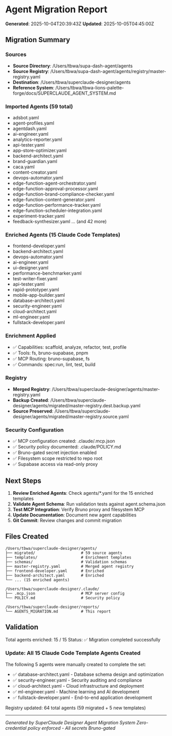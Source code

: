 # Agent Migration Report

**Generated**: 2025-10-04T20:39:43Z
**Updated**: 2025-10-05T04:45:00Z

## Migration Summary

### Sources
- **Source Directory**: /Users/tbwa/supa-dash-agent/agents
- **Source Registry**: /Users/tbwa/supa-dash-agent/agents/registry/master-registry.yaml
- **Destination**: /Users/tbwa/superclaude-designer/agents
- **Reference System**: /Users/tbwa/tbwa-lions-palette-forge/docs/SUPERCLAUDE_AGENT_SYSTEM.md

### Imported Agents (59 total)
- adsbot.yaml
- agent-profiles.yaml
- agentdash.yaml
- ai-engineer.yaml
- analytics-reporter.yaml
- api-tester.yaml
- app-store-optimizer.yaml
- backend-architect.yaml
- brand-guardian.yaml
- caca.yaml
- content-creator.yaml
- devops-automator.yaml
- edge-function-agent-orchestrator.yaml
- edge-function-approval-processor.yaml
- edge-function-brand-compliance-checker.yaml
- edge-function-content-generator.yaml
- edge-function-performance-tracker.yaml
- edge-function-scheduler-integration.yaml
- experiment-tracker.yaml
- feedback-synthesizer.yaml
... (and 42 more)

### Enriched Agents (15 Claude Code Templates)
- frontend-developer.yaml
- backend-architect.yaml
- devops-automator.yaml
- ai-engineer.yaml
- ui-designer.yaml
- performance-benchmarker.yaml
- test-writer-fixer.yaml
- api-tester.yaml
- rapid-prototyper.yaml
- mobile-app-builder.yaml
- database-architect.yaml
- security-engineer.yaml
- cloud-architect.yaml
- ml-engineer.yaml
- fullstack-developer.yaml

### Enrichment Applied
- ✅ Capabilities: scaffold, analyze, refactor, test, profile
- ✅ Tools: fs, bruno-supabase, pnpm
- ✅ MCP Routing: bruno-supabase, fs
- ✅ Commands: spec:run, lint, test, build

### Registry
- **Merged Registry**: /Users/tbwa/superclaude-designer/agents/master-registry.yaml
- **Backup Created**: /Users/tbwa/superclaude-designer/agents/migrated/master-registry.dest.backup.yaml
- **Source Preserved**: /Users/tbwa/superclaude-designer/agents/migrated/master-registry.source.yaml

### Security Configuration
- ✅ MCP configuration created: .claude/.mcp.json
- ✅ Security policy documented: .claude/POLICY.md
- ✅ Bruno-gated secret injection enabled
- ✅ Filesystem scope restricted to repo root
- ✅ Supabase access via read-only proxy

## Next Steps

1. **Review Enriched Agents**: Check agents/*.yaml for the 15 enriched templates
2. **Validate Agent Schema**: Run validation tests against agent.schema.json
3. **Test MCP Integration**: Verify Bruno proxy and filesystem MCP
4. **Update Documentation**: Document new agent capabilities
5. **Git Commit**: Review changes and commit migration

## Files Created

```
/Users/tbwa/superclaude-designer/agents/
├── migrated/                    # 59 source agents
├── templates/                   # Enrichment templates
├── schemas/                     # Validation schemas
├── master-registry.yaml         # Merged agent registry
├── frontend-developer.yaml      # Enriched
├── backend-architect.yaml       # Enriched
└── ... (15 enriched agents)

/Users/tbwa/superclaude-designer/.claude/
├── .mcp.json                    # MCP server config
└── POLICY.md                    # Security policy

/Users/tbwa/superclaude-designer/reports/
└── AGENTS_MIGRATION.md          # This report
```

## Validation

Total agents enriched: 15 / 15
Status: ✅ Migration completed successfully

### Update: All 15 Claude Code Template Agents Created
The following 5 agents were manually created to complete the set:
- ✅ database-architect.yaml - Database schema design and optimization
- ✅ security-engineer.yaml - Security auditing and compliance
- ✅ cloud-architect.yaml - Cloud infrastructure and deployment
- ✅ ml-engineer.yaml - Machine learning and AI development
- ✅ fullstack-developer.yaml - End-to-end application development

Registry updated: 64 total agents (59 migrated + 5 new templates)

---

*Generated by SuperClaude Designer Agent Migration System*
*Zero-credential policy enforced - All secrets Bruno-gated*
